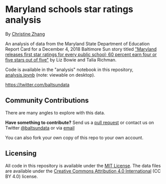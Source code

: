 # Maryland schools star ratings analysis

By [Christine Zhang](mailto:czhang@baltsun.com)

An analysis of data from the Maryland State Department of Education Report Card for a December 4, 2018 Baltimore Sun story titled ["Maryland releases first star ratings for every public school; 60 percent earn four or five stars out of five"](https://www.baltimoresun.com/news/maryland/education/k-12/bs-md-star-rating-release-20181203-story.html) by Liz Bowie and Talia Richman.

Code is available in the "analysis" notebook in this repository, [analysis.ipynb](https://github.com/baltimore-sun-data/school-star-ratings-2018/blob/master/analysis.ipynb) (note: viewable on desktop).

https://twitter.com/baltsundata

## Community Contributions

There are many angles to explore with this data.

**Have something to contribute?** Send us a [pull request](https://github.com/baltimore-sun-data/bridge-data/pulls) or contact us on Twitter [@baltsundata](https://twitter.com/baltsundata) or via [email](mailto:czhang@baltsun.com)

You can also fork your own copy of this repo to your own account.

## Licensing

All code in this repository is available under the [MIT License](https://opensource.org/licenses/MIT). The data files are available under the [Creative Commons Attribution 4.0 International](https://creativecommons.org/licenses/by/4.0/) (CC BY 4.0) license.